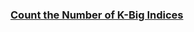 ### [Count the Number of K-Big Indices](https://leetcode.com/problems/count-the-number-of-k-big-indices)

